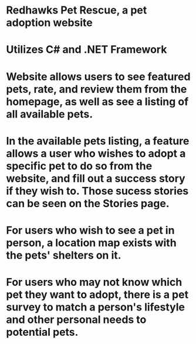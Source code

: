 # Redhawks Pet Rescue, a pet adoption website
# Utilizes C# and .NET Framework
# Website allows users to see featured pets, rate, and review them from the homepage, as well as see a listing of all available pets.
# In the available pets listing, a feature allows a user who wishes to adopt a specific pet to do so from the website, and fill out a success story if they wish to. Those sucess stories can be seen on the Stories page.
# For users who wish to see a pet in person, a location map exists with the pets' shelters on it.
# For users who may not know which pet they want to adopt, there is a pet survey to match a person's lifestyle and other personal needs to potential pets.
